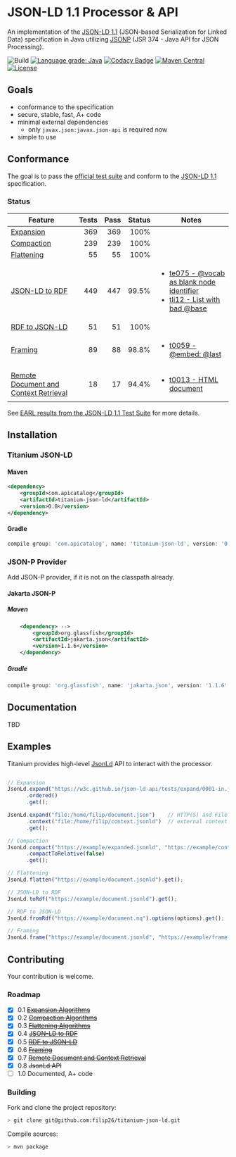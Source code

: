 # JSON-LD 1.1 Processor & API

An implementation of the [JSON-LD 1.1](https://www.w3.org/TR/json-ld/) (JSON-based Serialization for Linked Data) specification in Java utilizing [JSONP](https://javaee.github.io/jsonp/) (JSR 374 - Java API for JSON Processing).

![Build](https://github.com/filip26/titanium-json-ld/workflows/Java%20CI%20with%20Maven/badge.svg)
[![Language grade: Java](https://img.shields.io/lgtm/grade/java/g/filip26/titanium-json-ld.svg?logo=lgtm&logoWidth=18)](https://lgtm.com/projects/g/filip26/titanium-json-ld/context:java)
[![Codacy Badge](https://app.codacy.com/project/badge/Coverage/c530c6b43b0243c08ce81521c5b4cf6a)](https://www.codacy.com/manual/filip26/titanium-json-ld?utm_source=github.com&utm_medium=referral&utm_content=filip26/titanium-json-ld&utm_campaign=Badge_Coverage)
[![Maven Central](https://img.shields.io/maven-central/v/com.apicatalog/titanium-json-ld.svg?label=Maven%20Central)](https://search.maven.org/search?q=g:%22com.apicatalog%22%20AND%20a:%22titanium-json-ld%22)
[![License](https://img.shields.io/badge/License-Apache%202.0-blue.svg)](https://opensource.org/licenses/Apache-2.0)

## Goals
- conformance to the specification
- secure, stable, fast, A+ code
- minimal external dependencies
  - only `javax.json:javax.json-api` is required now
- simple to use

## Conformance

The goal is to pass the [official test suite](https://github.com/w3c/json-ld-api/tree/master/tests) and conform to the [JSON-LD 1.1](https://www.w3.org/TR/json-ld/)  specification.

### Status

 | Feature | Tests | Pass | Status | Notes |
 | --- | ---: | ---: | ---: | --- |
| [Expansion](https://www.w3.org/TR/json-ld/#expanded-document-form) | 369 |  369 | 100% | |
| [Compaction](https://www.w3.org/TR/json-ld/#compacted-document-form) | 239 | 239 | 100% | |
| [Flattening](https://www.w3.org/TR/json-ld/#flattened-document-form) | 55 | 55 | 100% | |
| [JSON-LD to RDF](https://www.w3.org/TR/json-ld/#relationship-to-rdf) | 449 | 447 | 99.5% | <ul><li>[te075 - @vocab as blank node identifier](https://w3c.github.io/json-ld-api/tests/toRdf-manifest#te075)</li><li>[tli12 - List with bad @base](https://w3c.github.io/json-ld-api/tests/toRdf-manifest#tli12)</li></ul> |
| [RDF to JSON-LD](https://www.w3.org/TR/json-ld/#relationship-to-rdf) | 51 | 51  | 100% | |
| [Framing](https://www.w3.org/TR/json-ld11-framing/#framing) | 89 | 88 | 98.8% | <ul><li>[t0059 - @embed: @last](https://w3c.github.io/json-ld-framing/tests/frame-manifest#t0059)</li></ul> |
| [Remote Document and Context Retrieval](https://www.w3.org/TR/json-ld11-api/#remote-document-and-context-retrieval) | 18 | 17 | 94.4% | <ul><li>[t0013 - HTML document](https://w3c.github.io/json-ld-api/tests/remote-doc-manifest#t0013)</li></ul> |

See [EARL results from the JSON-LD 1.1 Test Suite](https://w3c.github.io/json-ld-api/reports/#subj_Titanium_JSON_LD_Java) for more details.

## Installation

### Titanium JSON-LD

#### Maven

```xml
<dependency>
    <groupId>com.apicatalog</groupId>
    <artifactId>titanium-json-ld</artifactId>
    <version>0.8</version>
</dependency>

```

#### Gradle

```gradle
compile group: 'com.apicatalog', name: 'titanium-json-ld', version: '0.8'
```

### JSON-P Provider

Add JSON-P provider, if it is not on the classpath already.

#### Jakarta JSON-P

##### Maven

```xml
    <dependency> -->
        <groupId>org.glassfish</groupId>
        <artifactId>jakarta.json</artifactId>
        <version>1.1.6</version>
    </dependency>
```

##### Gradle

```gradle
compile group: 'org.glassfish', name: 'jakarta.json', version: '1.1.6'

```

## Documentation

TBD

## Examples

Titanium provides high-level [JsonLd](https://github.com/filip26/titanium-json-ld/blob/master/src/main/java/com/apicatalog/jsonld/JsonLd.java) API to interact with the processor.

```javascript

// Expansion
JsonLd.expand("https://w3c.github.io/json-ld-api/tests/expand/0001-in.jsonld")
      .ordered()
      .get();

JsonLd.expand("file:/home/filip/document.json")    // HTTP(S) and File schemes supported
      .context("file:/home/filip/context.jsonld")  // external context
      .get();

// Compaction
JsonLd.compact("https://example/expanded.jsonld", "https://example/context.jsonld")
      .compactToRelative(false)
      .get();

// Flattening
JsonLd.flatten("https://example/document.jsonld").get();

// JSON-LD to RDF
JsonLd.toRdf("https://example/document.jsonld").get();

// RDF to JSON-LD
JsonLd.fromRdf("https://example/document.nq").options(options).get();

// Framing
JsonLd.frame("https://example/document.jsonld", "https://example/frame.jsonld").get();

```

## Contributing

Your contribution is welcome. 

### Roadmap

- [x] 0.1 ~~[Expansion Algorithms](https://www.w3.org/TR/json-ld11-api/#expansion-algorithms)~~
- [x] 0.2 ~~[Compaction Algorithms](https://www.w3.org/TR/json-ld11-api/#compaction-algorithms)~~
- [x] 0.3 ~~[Flattening Algorithms](https://www.w3.org/TR/json-ld11-api/#flattening-algorithms)~~
- [x] 0.4 ~~[JSON-LD to RDF](https://www.w3.org/TR/json-ld11-api/#deserialize-json-ld-to-rdf-algorithm)~~
- [x] 0.5 ~~[RDF to JSON-LD](https://www.w3.org/TR/json-ld11-api/#serialize-rdf-as-json-ld-algorithm)~~
- [x] 0.6 ~~[Framing](https://www.w3.org/TR/json-ld11-framing/)~~
- [x] 0.7 ~~[Remote Document and Context Retrieval](https://www.w3.org/TR/json-ld11-api/#remote-document-and-context-retrieval)~~
- [x] 0.8 ~~JsonLd API~~
- [ ] 1.0 Documented, A+ code

### Building

Fork and clone the project repository:

```bash
> git clone git@github.com:filip26/titanium-json-ld.git
```

Compile sources:

```bash
> mvn package
```
